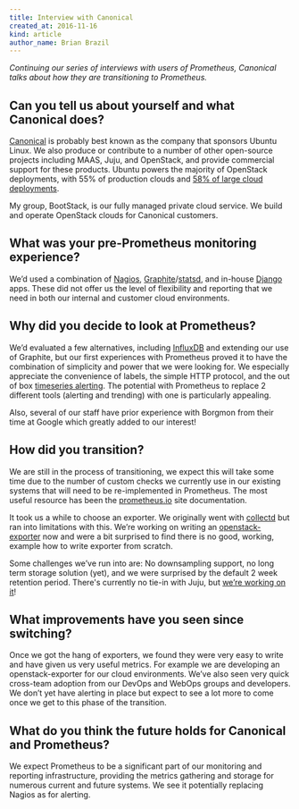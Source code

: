 ```yaml
---
title: Interview with Canonical
created_at: 2016-11-16
kind: article
author_name: Brian Brazil
---
```


*Continuing our series of interviews with users of Prometheus, Canonical talks
about how they are transitioning to Prometheus.*

## Can you tell us about yourself and what Canonical does?

[Canonical](http://www.canonical.com/) is probably best known as the company
that sponsors Ubuntu Linux.  We also produce or contribute to a number of other
open-source projects including MAAS, Juju, and OpenStack, and provide
commercial support for these products.  Ubuntu powers the majority of OpenStack
deployments, with 55% of production clouds and [58% of large cloud
deployments](
https://www.openstack.org/assets/survey/April-2016-User-Survey-Report.pdf#page=47).

My group, BootStack, is our fully managed private cloud service.  We build and
operate OpenStack clouds for Canonical customers.

## What was your pre-Prometheus monitoring experience?

We’d used a combination of [Nagios](https://www.nagios.org/),
[Graphite](https://graphite.readthedocs.io/en/latest/)/[statsd](https://github.com/etsy/statsd),
and in-house [Django](https://www.djangoproject.com/) apps. These did not offer
us the level of flexibility and reporting that we need in both our internal and
customer cloud environments.

## Why did you decide to look at Prometheus?

We’d evaluated a few alternatives, including
[InfluxDB](https://github.com/influxdata/influxdb) and extending our use of
Graphite, but our first experiences with Prometheus proved it to have the
combination of simplicity and power that we were looking for.  We especially
appreciate the convenience of labels, the simple HTTP protocol, and the out of
box [timeseries alerting](https://prometheus.io/docs/prometheus/latest/configuration/alerting_rules/). The
potential with Prometheus to replace 2 different tools (alerting and trending)
with one is particularly appealing.

Also, several of our staff have prior experience with Borgmon from their time
at Google which greatly added to our interest!

## How did you transition?

We are still in the process of transitioning, we expect this will take some
time due to the number of custom checks we currently use in our existing
systems that will need to be re-implemented in Prometheus.  The most useful
resource has been the [prometheus.io](https://prometheus.io/) site documentation.

It took us a while to choose an exporter.  We originally went with
[collectd](https://collectd.org/) but ran into limitations with this.  We’re
working on writing an
[openstack-exporter](https://github.com/CanonicalLtd/prometheus-openstack-exporter)
now and were a bit surprised to find there is no good, working, example how to
write exporter from scratch.

Some challenges we’ve run into are: No downsampling support, no long term
storage solution (yet), and we were surprised by the default 2 week retention
period. There's currently no tie-in with Juju, but [we’re working on it](
https://launchpad.net/prometheus-registration)!

## What improvements have you seen since switching?

Once we got the hang of exporters, we found they were very easy to write and
have given us very useful metrics.  For example we are developing an
openstack-exporter for our cloud environments.  We’ve also seen very quick
cross-team adoption from our DevOps and WebOps groups and developers.  We don’t
yet have alerting in place but expect to see a lot more to come once we get to
this phase of the transition.

## What do you think the future holds for Canonical and Prometheus?

We expect Prometheus to be a significant part of our monitoring and reporting
infrastructure, providing the metrics gathering and storage for numerous
current and future systems. We see it potentially replacing Nagios as for
alerting.
